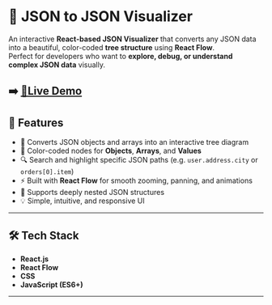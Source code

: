 # 🌳 JSON to JSON Visualizer

An interactive **React-based JSON Visualizer** that converts any JSON data into a beautiful, color-coded **tree structure** using **React Flow**.  
Perfect for developers who want to **explore, debug, or understand complex JSON data** visually.


**➡️ [🔗Live Demo ](https://json-tree-visualizer-bay.vercel.app/)**
---

## 🚀 Features

- 📂 Converts JSON objects and arrays into an interactive tree diagram  
- 🎨 Color-coded nodes for **Objects**, **Arrays**, and **Values**  
- 🔍 Search and highlight specific JSON paths (e.g. `user.address.city` or `orders[0].item`)  
- ⚡ Built with **React Flow** for smooth zooming, panning, and animations  
- 🧠 Supports deeply nested JSON structures  
- 💡 Simple, intuitive, and responsive UI  

---

## 🛠️ Tech Stack

- **React.js**
- **React Flow**
- **CSS**
- **JavaScript (ES6+)**

---
